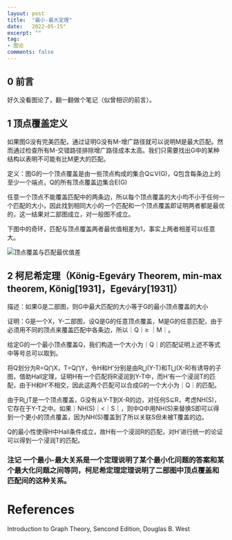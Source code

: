 ```yaml
---
layout: post
title:  "最小-最大定理"
date:   2022-05-15"
excerpt: ""
tag:
- 图论
comments: false
---
```


## 0 前言

好久没看图论了，翻一翻做个笔记（似曾相识的前言）。


## 1 顶点覆盖定义

如果图G没有完美匹配，通过证明G没有M-增广路径就可以说明M是最大匹配。然而通过检查所有M-交错路径排除增广路径成本太高。我们只需要找出G中的某种结构以表明不可能有比M更大的匹配。

定义：图G的一个顶点覆盖是由一些顶点构成的集合Q⊆V(G)，Q包含每条边上的至少一个端点，Q的所有顶点覆盖边集合E(G)

任意一个顶点不能覆盖匹配中的两条边，所以每个顶点覆盖的大小均不小于任何一个匹配的大小，因此找到相同大小的一个匹配和一个顶点覆盖即证明两者都是最优的，这一结果对二部图成立，对一般图不成立。

下图中的奇环，匹配与顶点覆盖两者最优值相差为1，事实上两者相差可以任意大。

![顶点覆盖与匹配最优值差](https://yawwq.github.io/assets/img/最小-最大定理/1.png)

## 2 柯尼希定理（König-Egeváry Theorem, min-max theorem, König[1931]，Egeváry[1931]）

描述：如果G是二部图，则G中最大匹配的大小等于G的最小顶点覆盖的大小

证明：G是一个X，Y-二部图，设Q是G的任意顶点覆盖，M是G的任意匹配，由于必须用不同的顶点来覆盖匹配中各条边，所以｜Q｜≥ ｜M｜。

给定G的一个最小顶点覆盖Q，我们构造一个大小为｜Q｜的匹配证明上述不等式中等号总可以取到。

将Q划分为R=Q⋂X，T=Q⋂Y，令H和H'分别是由R⋃(Y-T)和T⋃(X-R)有诱导的子图，借助Hall定理，证明H有一个匹配将R浸润到Y-T中，而H‘有一个浸润T的匹配，由于H和H’不相交，因此这两个匹配可以合成G的一个大小为｜Q｜的匹配。

由于R⋃T是一个顶点覆盖，G没有从Y-T到X-R的边，对任何S⊆R，考虑NH(S)，它存在于Y-T之中。如果｜NH(S)｜<｜S｜，则中Q中用NH(S)来替换S即可以得到一个更小的顶点覆盖，因为NH(S)覆盖到了所以关联S但未被T覆盖的边。

Q的最小性使得H中Hall条件成立，故H有一个浸润R的匹配，对H‘进行统一的论证可以得到一个浸润T的匹配。

### 注记 一个最小-最大关系是一个定理说明了某个最小化问题的答案和某个最大化问题之间等同，柯尼希定理定理说明了二部图中顶点覆盖和匹配间的这种关系。


# References

Introduction to Graph Theory, Sencond Edition, Douglas B. West
